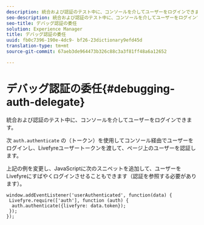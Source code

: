 ```yaml
---
description: 統合および認証のテスト中に、コンソールを介してユーザーをログインできます。
seo-description: 統合および認証のテスト中に、コンソールを介してユーザーをログインできます。
seo-title: デバッグ認証の委任
solution: Experience Manager
title: デバッグ認証の委任
uuid: fb0c7396-190e-4dc9- bf26-23dictionary9efd45d
translation-type: tm+mt
source-git-commit: 67aeb3de964473b326c88c3a3f81ff48a6a12652

---
```



# デバッグ認証の委任{#debugging-auth-delegate}

統合および認証のテスト中に、コンソールを介してユーザーをログインできます。

次 `auth.authenticate` の（トークン）を使用してコンソール経由でユーザーをログインし、Livefyreユーザートークンを渡して、ページ上のユーザーを認証します。

上記の例を変更し、JavaScriptに次のスニペットを追加して、ユーザーをLivefyreにすばやくログインさせることもできます（認証を参照する必要があります）。

```
window.addEventListener('userAuthenticated', function(data) { 
 Livefyre.require(['auth'], function (auth) { 
  auth.authenticate({livefyre: data.token}); 
 }); 
});
```

